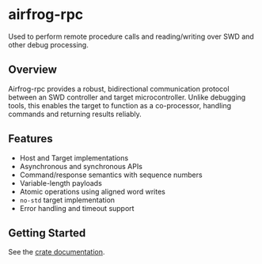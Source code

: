 # airfrog-rpc

Used to perform remote procedure calls and reading/writing over SWD and other debug processing.

## Overview

Airfrog-rpc provides a robust, bidirectional communication protocol between an SWD controller and target microcontroller. Unlike debugging tools, this enables the target to function as a co-processor, handling commands and returning results reliably.

## Features

- Host and Target implementations
- Asynchronous and synchronous APIs
- Command/response semantics with sequence numbers
- Variable-length payloads
- Atomic operations using aligned word writes
- `no-std` target implementation
- Error handling and timeout support

## Getting Started

See the [crate documentation](https://docs.rs/airfrog-rpc).